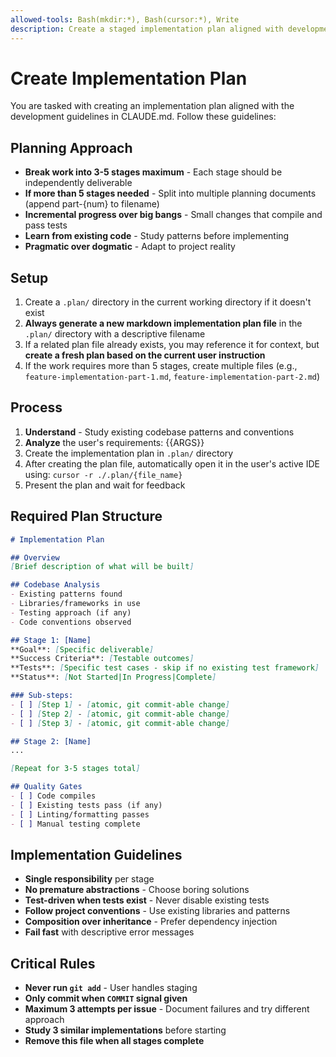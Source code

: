 ```yaml
---
allowed-tools: Bash(mkdir:*), Bash(cursor:*), Write
description: Create a staged implementation plan aligned with development guidelines
---
```


# Create Implementation Plan

You are tasked with creating an implementation plan aligned with the development guidelines in CLAUDE.md. Follow these guidelines:

## Planning Approach
- **Break work into 3-5 stages maximum** - Each stage should be independently deliverable
- **If more than 5 stages needed** - Split into multiple planning documents (append part-{num} to filename)
- **Incremental progress over big bangs** - Small changes that compile and pass tests
- **Learn from existing code** - Study patterns before implementing
- **Pragmatic over dogmatic** - Adapt to project reality

## Setup
1. Create a `.plan/` directory in the current working directory if it doesn't exist
2. **Always generate a new markdown implementation plan file** in the `.plan/` directory with a descriptive filename
3. If a related plan file already exists, you may reference it for context, but **create a fresh plan based on the current user instruction**
4. If the work requires more than 5 stages, create multiple files (e.g., `feature-implementation-part-1.md`, `feature-implementation-part-2.md`)

## Process
1. **Understand** - Study existing codebase patterns and conventions
2. **Analyze** the user's requirements: {{ARGS}}
3. Create the implementation plan in `.plan/` directory
4. After creating the plan file, automatically open it in the user's active IDE using: `cursor -r ./.plan/{file_name}`
5. Present the plan and wait for feedback

## Required Plan Structure

```markdown
# Implementation Plan

## Overview
[Brief description of what will be built]

## Codebase Analysis
- Existing patterns found
- Libraries/frameworks in use
- Testing approach (if any)
- Code conventions observed

## Stage 1: [Name]
**Goal**: [Specific deliverable]
**Success Criteria**: [Testable outcomes]
**Tests**: [Specific test cases - skip if no existing test framework]
**Status**: [Not Started|In Progress|Complete]

### Sub-steps:
- [ ] [Step 1] - [atomic, git commit-able change]
- [ ] [Step 2] - [atomic, git commit-able change]
- [ ] [Step 3] - [atomic, git commit-able change]

## Stage 2: [Name]
...

[Repeat for 3-5 stages total]

## Quality Gates
- [ ] Code compiles
- [ ] Existing tests pass (if any)
- [ ] Linting/formatting passes
- [ ] Manual testing complete
```

## Implementation Guidelines
- **Single responsibility** per stage
- **No premature abstractions** - Choose boring solutions
- **Test-driven when tests exist** - Never disable existing tests
- **Follow project conventions** - Use existing libraries and patterns
- **Composition over inheritance** - Prefer dependency injection
- **Fail fast** with descriptive error messages

## Critical Rules
- **Never run `git add`** - User handles staging
- **Only commit when `COMMIT` signal given**
- **Maximum 3 attempts per issue** - Document failures and try different approach
- **Study 3 similar implementations** before starting
- **Remove this file when all stages complete**
